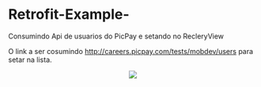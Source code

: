 # Retrofit-Example-
Consumindo Api de usuarios do PicPay e setando no RecleryView

O link a ser cosumindo http://careers.picpay.com/tests/mobdev/users para setar na lista.

<p align="center">
<img src="/Preview/Screenshot"/>
</p>